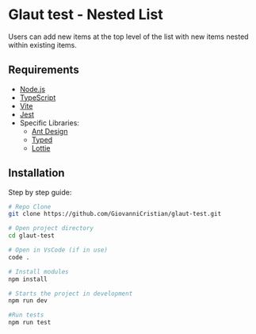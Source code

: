 # Glaut test - Nested List

Users can add new items at the top level of the list with new items nested within existing items.

## Requirements

- [Node.js](https://nodejs.org/)
- [TypeScript](https://www.typescriptlang.org/)
- [Vite](https://vitejs.dev/)
- [Jest](https://jestjs.io/)
- Specific Libraries:
  - [Ant Design](https://ant.design/)
  - [Typed](https://typed.js/)
  - [Lottie](https://airbnb.io/lottie/)

## Installation

Step by step guide:

```bash
# Repo Clone
git clone https://github.com/GiovanniCristian/glaut-test.git

# Open project directory
cd glaut-test

# Open in VsCode (if in use)
code .

# Install modules
npm install

# Starts the project in development
npm run dev

#Run tests
npm run test
